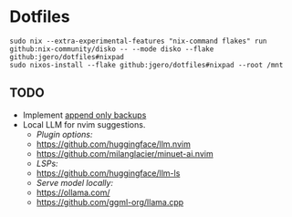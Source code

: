 # Dotfiles

```
sudo nix --extra-experimental-features "nix-command flakes" run github:nix-community/disko -- --mode disko --flake github:jgero/dotfiles#nixpad
sudo nixos-install --flake github:jgero/dotfiles#nixpad --root /mnt
```

## TODO

- Implement [append only
backups](https://ruderich.org/simon/notes/append-only-backups-with-restic-and-rclone)
- Local LLM for nvim suggestions.
    - *Plugin options:*
    - https://github.com/huggingface/llm.nvim
    - https://github.com/milanglacier/minuet-ai.nvim
    - *LSPs:*
    - https://github.com/huggingface/llm-ls
    - *Serve model locally:*
    - https://ollama.com/
    - https://github.com/ggml-org/llama.cpp

[^1]: [NixOS Wiki - Impermanence](https://nixos.wiki/wiki/Impermanence)

